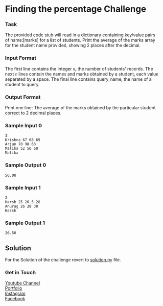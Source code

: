 # Finding the percentage Challenge

### Task
The provided code stub will read in a dictionary containing key/value pairs of name:[marks] for a list of students. Print the average of the marks array for the student name provided, showing 2 places after the decimal. 

### Input Format 
The first line contains the integer `n`, the number of students' records. The next `n` lines contain the names and marks obtained by a student, each value separated by a space. The final line contains query_name, the name of a student to query.

### Output Format
Print one line: The average of the marks obtained by the particular student correct to 2 decimal places.

### Sample Input 0
```
3
Krishna 67 68 69
Arjun 70 98 63
Malika 52 56 60
Malika
```
### Sample Output 0
```
56.00
```

### Sample Input 1
```
2
Harsh 25 26.5 28
Anurag 26 28 30
Harsh
```
### Sample Output 1
```
26.50
```

## Solution
For the Solution of the challenge revert to [solution.py](./solution.py) file.

### Get in Touch
[Youtube Channel](https://www.youtube.com/channel/UC9xQ06-ObRbAIqk4OUnlXeg)<br />
[Portfolio](https://imamdin-salimi.netlify.app)<br />
[Instagram](https://www.instagram.com/imamdinsalimi/)<br />
[Facebook](https://www.facebook.com/imamdin.salimi)<br />

